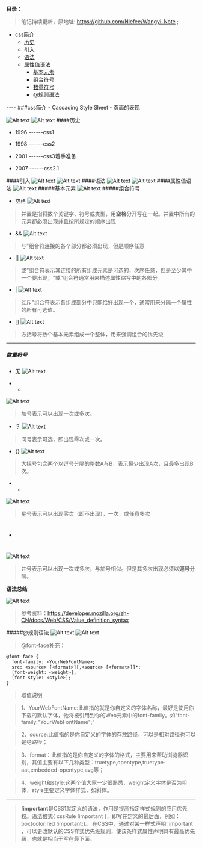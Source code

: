 **目录**：

>笔记持续更新，原地址: https://github.com/Niefee/Wangyi-Note ;


<ul>
<li><a href="#css简介">css简介</a><ul>
<li><a href="#历史">历史</a></li>
<li><a href="#引入">引入</a></li>
<li><a href="#语法">语法</a></li>
<li><a href="#属性值语法">属性值语法</a><ul>
<li><a href="#基本元素">基本元素</a></li>
<li><a href="#组合符号">组合符号</a></li>
<li><a href="#数量符号">数量符号</a></li>
<li><a href="#规则语法">@规则语法</a></li>
</ul>
</li>
</ul>
</li>
</ul>
----
###css简介
 - Cascading Style Sheet
 - 页面的表现

![Alt text](img/1433122209950.png)
![Alt text](img/1433122229789.png)
####历史
 - 1996 ------css1
 - 1998 ------css2

 - 2001 ------css3着手准备
 - 2007 ------css2.1

####引入
![Alt text](img/1433122600386.png)
![Alt text](img/1433122653344.png)
####语法
![Alt text](img/1433122774514.png)
![Alt text](img/1433122837916.png)
####属性值语法
![Alt text](img/1433122899928.png)
#####基本元素
![Alt text](img/1433123004910.png)
#####组合符号
 - 空格
![Alt text](img/1433123070967.png)
>并置是指将数个关键字、符号或类型，用**空格**分开写在一起。并置中所有的元素都必须出现并且按所规定的顺序出现

 - &&
![Alt text](img/1433123139662.png)
>与”组合符连接的各个部分都必须出现，但是顺序任意

 - ||
![Alt text](img/1433123185066.png)
>或”组合符表示其连接的所有组成元素是可选的，次序任意，但是至少其中一个要出现，“或”组合符通常用来描述属性缩写中的各部分。

 - |
![Alt text](img/1433123259728.png)
>互斥”组合符表示各组成部分中只能恰好出现一个，通常用来分隔一个属性的所有可选值。

 - []
 ![Alt text](img/1433123386643.png)
>方括号将数个基本元素组成一个整体，用来强调组合的优先级


----------

##### 数量符号
 - 无
![Alt text](img/1433123477224.png)

 - +
![Alt text](img/1433123511905.png)
>加号表示可以出现一次或多次。
>
 - ？
![Alt text](img/1433123553482.png)
>问号表示可选，即出现零次或一次。

- {}
![Alt text](img/1433123598220.png)
>大括号包含两个以逗号分隔的整数A与B，表示最少出现A次，且最多出现B次。


 - *


![Alt text](img/1433123633816.png)
>星号表示可以出现零次（即不出现），一次，或任意多次

 - #


![Alt text](img/1433123691279.png)
>井号表示可以出现一次或多次，与加号相似。但是其多次出现必须以**逗号**分隔。

**语法总结**

![Alt text](img/1433126596150.png)
>参考资料：https://developer.mozilla.org/zh-CN/docs/Web/CSS/Value_definition_syntax

#####@规则语法
![Alt text](img/1433125377404.png)
![Alt text](img/1433125462617.png)

>@font-face补充：

    @font-face {
      font-family: <YourWebFontName>;
      src: <source> [<format>][,<source> [<format>]]*;
      [font-weight: <weight>];
      [font-style: <style>];
    }

>取值说明

>1、YourWebFontName:此值指的就是你自定义的字体名称，最好是使用你下载的默认字体，他将被引用到你的Web元素中的font-family。如“font-family:"YourWebFontName";”

>2、source:此值指的是你自定义的字体的存放路径，可以是相对路径也可以是绝路径；

>3、format：此值指的是你自定义的字体的格式，主要用来帮助浏览器识别，其值主要有以下几种类型：truetype,opentype,truetype-aat,embedded-opentype,avg等；

>4、weight和style:这两个值大家一定很熟悉，weight定义字体是否为粗体，style主要定义字体样式，如斜体。 

---

>**!important**是CSS1就定义的语法，作用是提高指定样式规则的应用优先权。语法格式{ cssRule !important }，即写在定义的最后面，例如：box{color:red !important;}。
在CSS中，通过对某一样式声明! important ，可以更改默认的CSS样式优先级规则，使该条样式属性声明具有最高优先级，也就是相当于写在最下面。
